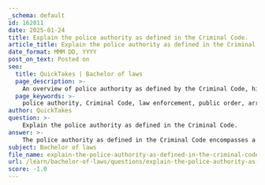 ```yaml
---
_schema: default
id: 162011
date: 2025-01-24
title: Explain the police authority as defined in the Criminal Code.
article_title: Explain the police authority as defined in the Criminal Code.
date_format: MMM DD, YYYY
post_on_text: Posted on
seo:
  title: QuickTakes | Bachelor of laws
  page_description: >-
    An overview of police authority as defined by the Criminal Code, highlighting key powers such as arrest, search and seizure, and the balance between enforcement and individual rights.
  page_keywords: >-
    police authority, Criminal Code, law enforcement, public order, arrest powers, search and seizure, investigative detention, use of force, consent searches, plain view doctrine, constitutional protections, accountability, oversight
author: QuickTakes
question: >-
    Explain the police authority as defined in the Criminal Code.
answer: >-
    The police authority as defined in the Criminal Code encompasses a range of powers and responsibilities granted to law enforcement officers to maintain public order, enforce laws, and ensure the safety of citizens. This authority is derived from the inherent police power of the state, which allows for the enactment of laws aimed at protecting the public good, health, and safety.\n\nKey aspects of police authority include:\n\n1. **Arrest Powers**: Police officers have the authority to arrest individuals suspected of committing crimes. This can occur with or without a warrant, depending on the circumstances. For instance, under certain provisions, officers can arrest without a warrant if they have probable cause to believe that a person has committed a cognizable offense.\n\n2. **Search and Seizure**: Law enforcement officers are empowered to conduct searches and seizures under specific legal standards. This includes obtaining search warrants based on probable cause, as well as conducting searches incident to an arrest or under exigent circumstances. The Fourth Amendment of the U.S. Constitution and similar provisions in state constitutions protect against unreasonable searches and seizures, requiring that police authority be exercised within these legal frameworks.\n\n3. **Investigative Detention**: Officers may detain individuals for investigative purposes if they have reasonable suspicion that the person is involved in criminal activity. This is a lower standard than probable cause and allows officers to briefly stop and question individuals.\n\n4. **Use of Force**: Police authority includes the use of reasonable force when necessary to carry out their duties, such as making an arrest or preventing a crime. However, the use of excessive force can lead to legal consequences for officers and departments.\n\n5. **Consent Searches**: Officers may conduct searches without a warrant if they obtain voluntary consent from the individual being searched. This is a critical aspect of police authority, as it allows for flexibility in evidence collection while respecting individual rights.\n\n6. **Plain View Doctrine**: This legal principle allows officers to seize evidence of a crime without a warrant if it is in plain view during a lawful observation. This doctrine supports the authority of police to act on evidence that is immediately apparent.\n\n7. **Limitations on Authority**: While police have significant authority, it is also constrained by constitutional protections, including the rights guaranteed by the Bill of Rights. This includes the necessity for a legitimate public purpose and the requirement that police powers be exercised reasonably.\n\n8. **Accountability and Oversight**: Police authority is subject to oversight mechanisms, including internal affairs investigations and civilian review boards, to address misconduct and ensure accountability.\n\nIn summary, police authority as defined in the Criminal Code is a complex interplay of powers granted to law enforcement, balanced by constitutional protections and legal standards designed to safeguard individual rights while enabling effective law enforcement.
subject: Bachelor of laws
file_name: explain-the-police-authority-as-defined-in-the-criminal-code.md
url: /learn/bachelor-of-laws/questions/explain-the-police-authority-as-defined-in-the-criminal-code
score: -1.0
---
```


&nbsp;